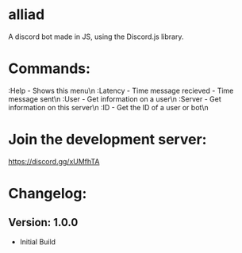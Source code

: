 # alliad
A discord bot made in JS, using the Discord.js library.

# Commands:
:Help - Shows this menu\n
:Latency - Time message recieved - Time message sent\n
:User - Get information on a user\n
:Server - Get information on this server\n
:ID - Get the ID of a user or bot\n

# Join the development server:
https://discord.gg/xUMfhTA

# Changelog:

## Version: 1.0.0
- Initial Build
